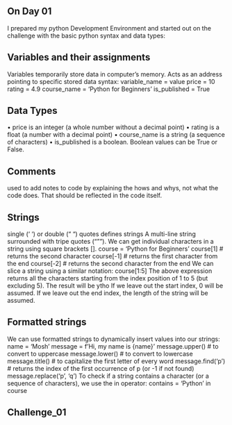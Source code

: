 ## On Day 01
I prepared my python Development Environment and started out on the challenge with the basic python syntax and data types:

## Variables and their assignments
Variables temporarily store data in computer’s memory. Acts as an address pointing to specific stored data
syntax:     variable_name = value
     price = 10 
     rating = 4.9 
     course_name = ‘Python for Beginners’ 
     is_published = True

## Data Types
  • price is an integer (a whole number without a decimal point) 
  • rating is a float (a number with a decimal point) 
  • course_name is a string (a sequence of characters) 
  • is_published is a boolean. Boolean values can be True or False. 

## Comments 
used to add notes to code by explaining the hows and whys, not what the code does. That should be reflected in the code itself. 

## Strings 
single (‘ ‘) or double (“ “) quotes defines strings 
A multi-line string surrounded with tripe quotes (“””). 
We can get individual characters in a string using square brackets []. 
     course = ‘Python for Beginners’
     course[1] # returns the second character
     course[-1] # returns the first character from the end 
     course[-2] # returns the second character from the end
We can slice a string using a similar notation: 
    course[1:5] 
The above expression returns all the characters starting from the index position of 1 
to 5 (but excluding 5). The result will be ytho 
If we leave out the start index, 0 will be assumed. 
If we leave out the end index, the length of the string will be assumed. 

## Formatted strings
We can use formatted strings to dynamically insert values into our strings: 
     name = ‘Mosh’ 
     message = f’Hi, my name is {name}’
     message.upper() # to convert to uppercase
     message.lower() # to convert to lowercase
     message.title() # to capitalize the first letter of every word
     message.find(‘p’) # returns the index of the first occurrence of p (or -1 if not found) 
     message.replace(‘p’, ‘q’)
To check if a string contains a character (or a sequence of characters), we use the in 
operator: 
     contains = ‘Python’ in course

## Challenge_01